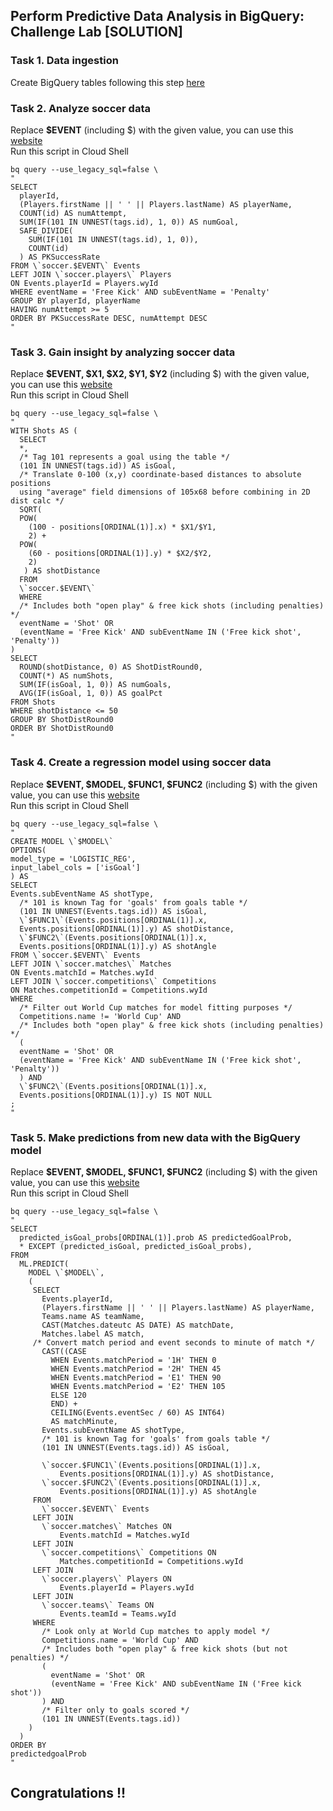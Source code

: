 ## Perform Predictive Data Analysis in BigQuery: Challenge Lab [SOLUTION]

### Task 1. Data ingestion
Create BigQuery tables following this step [here](https://console.cloud.google.com/functions/add)

### Task 2. Analyze soccer data
Replace **$EVENT** (including $) with the given value, you can use this [website](https://www.browserling.com/tools/text-replace) <br />
Run this script in Cloud Shell
```
bq query --use_legacy_sql=false \
"
SELECT
  playerId,
  (Players.firstName || ' ' || Players.lastName) AS playerName,
  COUNT(id) AS numAttempt,
  SUM(IF(101 IN UNNEST(tags.id), 1, 0)) AS numGoal,
  SAFE_DIVIDE(
    SUM(IF(101 IN UNNEST(tags.id), 1, 0)),
    COUNT(id)
  ) AS PKSuccessRate
FROM \`soccer.$EVENT\` Events
LEFT JOIN \`soccer.players\` Players
ON Events.playerId = Players.wyId
WHERE eventName = 'Free Kick' AND subEventName = 'Penalty'
GROUP BY playerId, playerName
HAVING numAttempt >= 5
ORDER BY PKSuccessRate DESC, numAttempt DESC
"
```

### Task 3. Gain insight by analyzing soccer data
Replace **$EVENT, $X1, $X2, $Y1, $Y2** (including $) with the given value, you can use this [website](https://www.browserling.com/tools/text-replace) <br />
Run this script in Cloud Shell
```
bq query --use_legacy_sql=false \
"
WITH Shots AS (
  SELECT
  *,
  /* Tag 101 represents a goal using the table */
  (101 IN UNNEST(tags.id)) AS isGoal,
  /* Translate 0-100 (x,y) coordinate-based distances to absolute positions
  using "average" field dimensions of 105x68 before combining in 2D dist calc */
  SQRT(
  POW(
    (100 - positions[ORDINAL(1)].x) * $X1/$Y1,
    2) +
  POW(
    (60 - positions[ORDINAL(1)].y) * $X2/$Y2,
    2)
   ) AS shotDistance
  FROM
  \`soccer.$EVENT\`
  WHERE
  /* Includes both "open play" & free kick shots (including penalties) */
  eventName = 'Shot' OR
  (eventName = 'Free Kick' AND subEventName IN ('Free kick shot', 'Penalty'))
)
SELECT
  ROUND(shotDistance, 0) AS ShotDistRound0,
  COUNT(*) AS numShots,
  SUM(IF(isGoal, 1, 0)) AS numGoals,
  AVG(IF(isGoal, 1, 0)) AS goalPct
FROM Shots
WHERE shotDistance <= 50
GROUP BY ShotDistRound0
ORDER BY ShotDistRound0
"
```

### Task 4. Create a regression model using soccer data
Replace **$EVENT, $MODEL, $FUNC1, $FUNC2** (including $) with the given value, you can use this [website](https://www.browserling.com/tools/text-replace) <br />
Run this script in Cloud Shell
```
bq query --use_legacy_sql=false \
"
CREATE MODEL \`$MODEL\`
OPTIONS(
model_type = 'LOGISTIC_REG',
input_label_cols = ['isGoal']
) AS
SELECT
Events.subEventName AS shotType,
  /* 101 is known Tag for 'goals' from goals table */
  (101 IN UNNEST(Events.tags.id)) AS isGoal,
  \`$FUNC1\`(Events.positions[ORDINAL(1)].x,
  Events.positions[ORDINAL(1)].y) AS shotDistance,
  \`$FUNC2\`(Events.positions[ORDINAL(1)].x,
  Events.positions[ORDINAL(1)].y) AS shotAngle
FROM \`soccer.$EVENT\` Events
LEFT JOIN \`soccer.matches\` Matches
ON Events.matchId = Matches.wyId
LEFT JOIN \`soccer.competitions\` Competitions
ON Matches.competitionId = Competitions.wyId
WHERE
  /* Filter out World Cup matches for model fitting purposes */
  Competitions.name != 'World Cup' AND
  /* Includes both "open play" & free kick shots (including penalties) */
  (
  eventName = 'Shot' OR
  (eventName = 'Free Kick' AND subEventName IN ('Free kick shot', 'Penalty'))
  ) AND
  \`$FUNC2\`(Events.positions[ORDINAL(1)].x,
  Events.positions[ORDINAL(1)].y) IS NOT NULL
;
"
```

### Task 5. Make predictions from new data with the BigQuery model
Replace **$EVENT, $MODEL, $FUNC1, $FUNC2** (including $) with the given value, you can use this [website](https://www.browserling.com/tools/text-replace) <br />
Run this script in Cloud Shell
```
bq query --use_legacy_sql=false \
"
SELECT
  predicted_isGoal_probs[ORDINAL(1)].prob AS predictedGoalProb,
  * EXCEPT (predicted_isGoal, predicted_isGoal_probs),
FROM
  ML.PREDICT(
    MODEL \`$MODEL\`, 
    (
     SELECT
       Events.playerId,
       (Players.firstName || ' ' || Players.lastName) AS playerName,
       Teams.name AS teamName,
       CAST(Matches.dateutc AS DATE) AS matchDate,
       Matches.label AS match,
     /* Convert match period and event seconds to minute of match */
       CAST((CASE
         WHEN Events.matchPeriod = '1H' THEN 0
         WHEN Events.matchPeriod = '2H' THEN 45
         WHEN Events.matchPeriod = 'E1' THEN 90
         WHEN Events.matchPeriod = 'E2' THEN 105
         ELSE 120
         END) +
         CEILING(Events.eventSec / 60) AS INT64)
         AS matchMinute,
       Events.subEventName AS shotType,
       /* 101 is known Tag for 'goals' from goals table */
       (101 IN UNNEST(Events.tags.id)) AS isGoal,
     
       \`soccer.$FUNC1\`(Events.positions[ORDINAL(1)].x,
           Events.positions[ORDINAL(1)].y) AS shotDistance,
       \`soccer.$FUNC2\`(Events.positions[ORDINAL(1)].x,
           Events.positions[ORDINAL(1)].y) AS shotAngle
     FROM
       \`soccer.$EVENT\` Events
     LEFT JOIN
       \`soccer.matches\` Matches ON
           Events.matchId = Matches.wyId
     LEFT JOIN
       \`soccer.competitions\` Competitions ON
           Matches.competitionId = Competitions.wyId
     LEFT JOIN
       \`soccer.players\` Players ON
           Events.playerId = Players.wyId
     LEFT JOIN
       \`soccer.teams\` Teams ON
           Events.teamId = Teams.wyId
     WHERE
       /* Look only at World Cup matches to apply model */
       Competitions.name = 'World Cup' AND
       /* Includes both "open play" & free kick shots (but not penalties) */
       (
         eventName = 'Shot' OR
         (eventName = 'Free Kick' AND subEventName IN ('Free kick shot'))
       ) AND
       /* Filter only to goals scored */
       (101 IN UNNEST(Events.tags.id))
    )
  )
ORDER BY
predictedgoalProb
"
```

## Congratulations !! 
